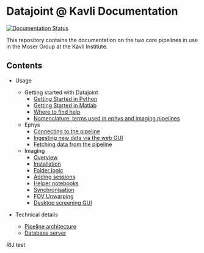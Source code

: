 # Datajoint @ Kavli Documentation

[![Documentation Status](https://readthedocs.org/projects/moser-pipelines/badge/?version=latest)](https://moser-pipelines.readthedocs.io/en/latest/?badge=latest)

This repository contains the documentation on the two core pipelines in use in the Moser Group at the Kavli Institute. 

## Contents

* Usage
  * Getting started with Datajoint
    * [Getting Started in Python](docs/common/getting_started/python.md)
    * [Getting Started in Matlab](docs/common/getting_started/matlab.md)
    * [Where to find help](docs/common/troubleshooting.md)
    * [Nomenclature: terms used in ephys and imaging pipelines](docs/common/nomenclature.md)
  * Ephys
    * [Connecting to the pipeline](docs/ephys/connecting.md)
    * [Ingesting new data via the web GUI](docs/ephys/ingestion_webgui.md)
    * [Fetching data from the pipeline](docs/ephys/fetching.md)
  * Imaging
    * [Overview](docs/imaging/Overview.md)
    * [Installation](docs/imgaing/Installation.md)
    * [Folder logic](docs/imaging/Folder-logic.md)    
    * [Adding sessions](docs/imaging/How-to-add-sessions.md)
    * [Helper notebooks](docs/imaging/Helper-notebooks.md)
    * [Synchronisation](docs/imaging/Sync.md)
    * [FOV Unwarping](docs/imaging/FOV-unwarping.md)
    * [Desktop screening GUI](docs/imaging/Session-viwer-GUI.md)

* Technical details
  * [Pipeline architecture](docs/technical/architecture.md)
  * [Database server](docs/technical/database.md)

RIJ test
